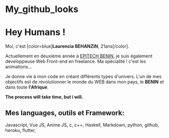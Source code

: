 # My_github_looks

# Hey Humans !

Moi, c'est [color=blue]**Laurencia BEHANZIN**, 21ans[/color].

Actuellement en deuxième année à [EPITECH BENIN](https://www.epitech.bj), je suis également développeuse Web Front-end en freelance. Ma spécialité ! c'est les animations...

Je donne vie à mon code en créant différents types d'univers.
L'un de mes objectifs est de révolutionner le monde du WEB dans mon pays, le **BENIN** et dans toute **l'Afrique**.

**The process will take time, but i will.**

## Mes languages, outils et Framework:

Javascript, Vue JS, Anime JS, c, c++, Haskell, Markdown, python, github, heroku, flutter,
